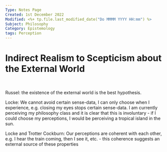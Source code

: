 ```yaml
---
Type: Notes Page
Created: 1st December 2022
Modified: <%+ tp.file.last_modified_date("Do MMMM YYYY HH:mm") %>
Subject: Philosophy
Category: Epistemology
tags: Perception
---
```

# Indirect Realism to Scepticism about the External World

</br>

Russel: the existence of the external world is the best hypothesis.

Locke: We cannot avoid certain sense-data, I can only choose when I experience, e.g. closing my eyes stops certain sense-data. I am currently perceiving my philosophy class and it is clear that this is involuntary - if I could choose my perceptions, I would be perceiving a tropical island in the sun.

Locke and Trotter Cockburn: Our perceptions are coherent with each other, e.g. I hear the train coming, then I see it, etc. - this coherence suggests an external source of these properties